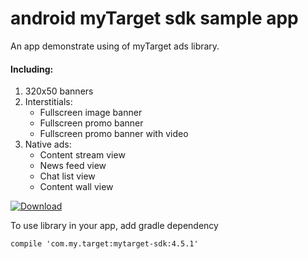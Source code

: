 # android myTarget sdk sample app
An app demonstrate using of myTarget ads library.

#### Including:
1. 320x50 banners
2. Interstitials:
    - Fullscreen image banner
    - Fullscreen promo banner
    - Fullscreen promo banner with video
3. Native ads:
    - Content stream view
    - News feed view
    - Chat list view
    - Content wall view

[ ![Download](https://api.bintray.com/packages/mytarget/maven/mytarget-sdk/images/download.svg) ](https://bintray.com/mytarget/maven/mytarget-sdk/_latestVersion)

To use library in your app, add gradle dependency
```
compile 'com.my.target:mytarget-sdk:4.5.1'
```
